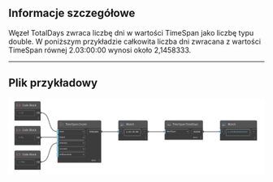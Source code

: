 ## Informacje szczegółowe
Węzeł TotalDays zwraca liczbę dni w wartości TimeSpan jako liczbę typu double. W poniższym przykładzie całkowita liczba dni zwracana z wartości TimeSpan równej 2.03:00:00 wynosi około 2,1458333.
___
## Plik przykładowy

![TotalDays](./DSCore.TimeSpan.TotalDays_img.jpg)

